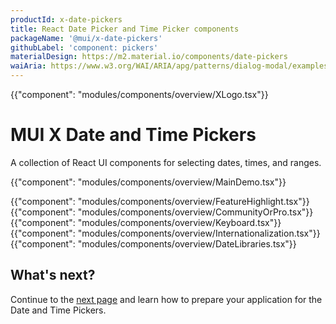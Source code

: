 ```yaml
---
productId: x-date-pickers
title: React Date Picker and Time Picker components
packageName: '@mui/x-date-pickers'
githubLabel: 'component: pickers'
materialDesign: https://m2.material.io/components/date-pickers
waiAria: https://www.w3.org/WAI/ARIA/apg/patterns/dialog-modal/examples/datepicker-dialog/
---
```


{{"component": "modules/components/overview/XLogo.tsx"}}

# MUI X Date and Time Pickers

<p class="description">A collection of React UI components for selecting dates, times, and ranges. </p>

{{"component": "modules/components/overview/MainDemo.tsx"}}

{{"component": "modules/components/overview/FeatureHighlight.tsx"}}
{{"component": "modules/components/overview/CommunityOrPro.tsx"}}
{{"component": "modules/components/overview/Keyboard.tsx"}}
{{"component": "modules/components/overview/Internationalization.tsx"}}
{{"component": "modules/components/overview/DateLibraries.tsx"}}

## What's next?

Continue to the [next page](/x/react-date-pickers/getting-started/) and learn how to prepare your application for the Date and Time Pickers.
